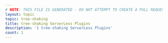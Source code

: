 ```yaml
---
# NOTE: THIS FILE IS GENERATED - DO NOT ATTEMPT TO CREATE A PULL REQUEST TO UPDATE THE DATA. 
layout: topic
topic: tree-shaking
title: tree-shaking ServerLess Plugins
description: '1 tree-shaking ServerLess Plugins'
count: 1
---
```


